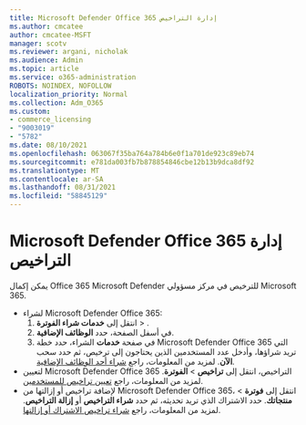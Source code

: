 ```yaml
---
title: Microsoft Defender Office 365 إدارة التراخيص
ms.author: cmcatee
author: cmcatee-MSFT
manager: scotv
ms.reviewer: argani, nicholak
ms.audience: Admin
ms.topic: article
ms.service: o365-administration
ROBOTS: NOINDEX, NOFOLLOW
localization_priority: Normal
ms.collection: Adm_O365
ms.custom:
- commerce_licensing
- "9003019"
- "5782"
ms.date: 08/10/2021
ms.openlocfilehash: 063067f35ba764a784b6e0f1a701de923c89eb74
ms.sourcegitcommit: e781da003fb7b878854846cbe12b13b9dca8df92
ms.translationtype: MT
ms.contentlocale: ar-SA
ms.lasthandoff: 08/31/2021
ms.locfileid: "58845129"
---
```

# <a name="microsoft-defender-for-office-365-license-management"></a>Microsoft Defender Office 365 إدارة التراخيص

يمكن إكمال Office 365 Microsoft Defender للترخيص في مركز مسؤولي Microsoft 365.

- لشراء Microsoft Defender Office 365:
    1. انتقل إلى **خدمات شراء الفوترة**  >  [](https://go.microsoft.com/fwlink/p/?linkid=868433).
    2. في أسفل الصفحة، حدد **الوظائف الإضافية**.
    3. في صفحة **خدمات** الشراء، حدد خطة Microsoft Defender Office 365 التي تريد شراؤها، وأدخل عدد المستخدمين الذين يحتاجون إلى ترخيص، ثم حدد سحب **الآن**. لمزيد من المعلومات، راجع [شراء أحد الوظائف الإضافية](https://docs.microsoft.com/microsoft-365/commerce/buy-or-edit-an-add-on).
- لتعيين Microsoft Defender Office 365 التراخيص، انتقل إلى **تراخيص**  >  **الفوترة**. لمزيد من المعلومات، راجع [تعيين تراخيص للمستخدمين](https://docs.microsoft.com/microsoft-365/admin/manage/assign-licenses-to-users).
- لإضافة تراخيص أو إزالتها من Microsoft Defender Office 365، انتقل إلى **فوترة**  >  **منتجاتك**. حدد الاشتراك الذي تريد تحديثه، ثم حدد **شراء التراخيص** أو **إزالة التراخيص**. لمزيد من المعلومات، راجع [شراء تراخيص الاشتراك أو إزالتها](https://docs.microsoft.com/microsoft-365/commerce/licenses/buy-licenses).